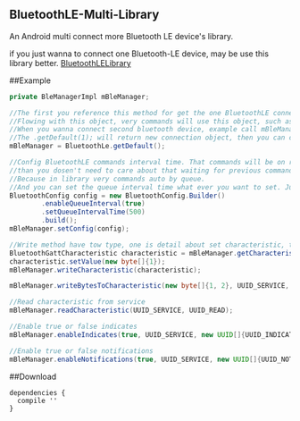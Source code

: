 ## BluetoothLE-Multi-Library

An Android multi connect more Bluetooth LE device's library.

if you just wanna to connect one Bluetooth-LE device, may be use this library better.
[BluetoothLELibrary](https://github.com/qindachang/BluetoothLELibrary "BluetoothLELibrary")

##Example

```java
private BleManagerImpl mBleManager;

//The first you reference this method for get the one BluetoothLE connection object.
//Flowing with this object, very commands will use this object, such as write/read/indicate/notification.
//When you wanna connect second bluetooth device, example call mBleManager = BluetoothLe.getDefault(1);
//The .getDefault(1); will return new connection object, then you can connect second bluetooth device.
mBleManager = BluetoothLe.getDefault();

//Config BluetoothLE commands interval time. That commands will be on reference of the queue,
//than you dosen't need to care about that waiting for previous command successfully or others.
//Because in library very commands auto by queue.
//And you can set the queue interval time what ever you want to set. Just like iOS BluetoothLE.
BluetoothConfig config = new BluetoothConfig.Builder()
        .enableQueueInterval(true)
        .setQueueIntervalTime(500)
        .build();
mBleManager.setConfig(config);

//Write method have tow type, one is detail about set characteristic, the other one is just set bytes.
BluetoothGattCharacteristic characteristic = mBleManager.getCharacteristic(UUID_SERVICE, UUID_WRITE);
characteristic.setValue(new byte[]{1});
mBleManager.writeCharacteristic(characteristic);

mBleManager.writeBytesToCharacteristic(new byte[]{1, 2}, UUID_SERVICE, UUID_WRITE);

//Read characteristic from service
mBleManager.readCharacteristic(UUID_SERVICE, UUID_READ);

//Enable true or false indicates
mBleManager.enableIndicates(true, UUID_SERVICE, new UUID[]{UUID_INDICATE_1});

//Enable true or false notifications
mBleManager.enableNotifications(true, UUID_SERVICE, new UUID[]{UUID_NOTIFICATION_1, UUID_NOTIFICATION_2});
```

##Download

    dependencies {
      compile ''
    }



